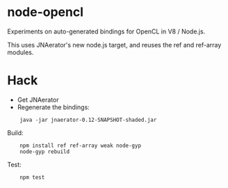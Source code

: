node-opencl
===========

Experiments on auto-generated bindings for OpenCL in V8 / Node.js.

This uses JNAerator's new node.js target, and reuses the ref and ref-array modules.

Hack
====

  * Get JNAerator
  * Regenerate the bindings:
```
    java -jar jnaerator-0.12-SNAPSHOT-shaded.jar
```

Build:
```
    npm install ref ref-array weak node-gyp
    node-gyp rebuild
```
    
Test:
```
    npm test
```
